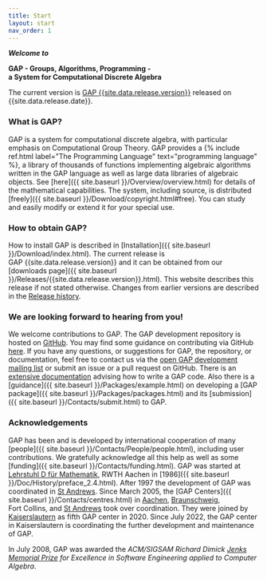 ```yaml
---
title: Start
layout: start
nav_order: 1
---
```


<p class="big">
  <strong><em>Welcome to</em></strong>
</p>
<p class="bigcenter">
  <strong>GAP - Groups, Algorithms, Programming -<br />
  a System for Computational Discrete Algebra</strong>
</p>

<p class="center">
The current version is 
<a href="Releases/{{site.data.release.version}}.html">GAP&nbsp;{{site.data.release.version}}</a> 
released on {{site.data.release.date}}.
</p>


### What is GAP?

GAP is a system for computational discrete algebra, with particular
emphasis on Computational Group Theory.
GAP provides a {% include ref.html label="The Programming Language"
text="programming language" %}, a library of thousands of functions
implementing algebraic algorithms written in the GAP language as well as
large data libraries of
algebraic objects. See
[here]({{ site.baseurl }}/Overview/overview.html) for details of the mathematical capabilities.
The system, including source, is distributed
[freely]({{ site.baseurl }}/Download/copyright.html#free).
You can study and easily modify or extend it for your special use.


### How to obtain GAP?

How to install GAP is described in [Installation]({{ site.baseurl }}/Download/index.html).
The current release is GAP {{site.data.release.version}} and it can be
obtained from our [downloads
page]({{ site.baseurl }}/Releases/{{site.data.release.version}}.html).
This website describes this release if not stated otherwise. 
Changes from earlier versions are described in the
[Release history](https://github.com/gap-system/gap/blob/master/CHANGES.md).


### We are looking forward to hearing from you!

We welcome contributions to GAP. The GAP development repository is
hosted on [GitHub](https://github.com/gap-system/gap). You may find some
guidance on contributing via GitHub
[here](https://github.com/gap-system/gap/blob/master/CONTRIBUTING.md).
If you have any questions, or suggestions for GAP, the repository, or
documentation, feel free to contact us via the [open GAP development
mailing list](https://mail.gap-system.org/mailman/listinfo/gap) or
submit an issue or a pull request on GitHub.
There is an [extensive documentation](Doc/doc.html) advising how to
write a GAP code. Also there is a
[guidance]({{ site.baseurl }}/Packages/example.html) on
developing a [GAP
package]({{ site.baseurl }}/Packages/packages.html) and its
[submission]({{ site.baseurl }}/Contacts/submit.html) to
GAP.

<!---
The
[GAP Group]({{ site.baseurl }}/Contacts/People/people.html)
welcomes
[contacts]({{ site.baseurl }}/Contacts/contacts.html) with
the GAP users and offers support for them. To keep up to date on GAP
news (discussion of problems, release announcements, bug fixes), we
suggest you to
[subscribe](https://mail.gap-system.org/mailman/listinfo/forum) to the
email-based
[GAP Forum]({{ site.baseurl }}/Contacts/Forum/forum.html).

Please
[tell us]({{ site.baseurl }}/Contacts/publicationfeedback.html)
about your use of GAP in research or teaching. We may well want to
provide a link to your work. If your work is published then we ask you
to [cite]({{ site.baseurl }}/Contacts/cite.html) GAP like a
journal article or book. We maintain a
[Bibliography]({{ site.baseurl }}/Doc/Bib/bib.html) of
publications citing GAP. Please
[help us]({{ site.baseurl }}/Contacts/publicationfeedback.html)
keeping it up to date. --->


### Acknowledgements

GAP has been and is developed by international cooperation of many
[people]({{ site.baseurl }}/Contacts/People/people.html),
including user contributions. We gratefully acknowledge all this help as
well as some
[funding]({{ site.baseurl }}/Contacts/funding.html). GAP was
started at [Lehrstuhl D für
Mathematik](https://www.math.rwth-aachen.de/LDFM/), RWTH Aachen in
[1986]({{ site.baseurl }}/Doc/History/preface_2.4.html).
After 1997
the development of GAP was coordinated in [St
Andrews](https://www-circa.mcs.st-and.ac.uk/). Since March 2005, the
[GAP Centers]({{ site.baseurl }}/Contacts/centres.html) in
[Aachen](https://www.math.rwth-aachen.de/LDFM/),
[Braunschweig](https://www.tu-braunschweig.de/iaa/),
Fort Collins,
and [St Andrews](https://www-circa.mcs.st-and.ac.uk/) took over coordination.
They were joined by [Kaiserslautern](https://math.rptu.de/ags/agag/)
as fifth GAP center in 2020.
Since July 2022, the GAP center in Kaiserslautern is coordinating the
further development and maintenance of GAP.

In July 2008, GAP was awarded the *ACM/SIGSAM Richard Dimick [Jenks
Memorial Prize](https://www.sigsam.org/awards/jenks/index.html) for
Excellence in Software Engineering applied to Computer Algebra*.